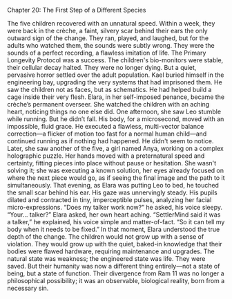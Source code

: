 Chapter 20: The First Step of a Different Species

The five children recovered with an unnatural speed. Within a week, they were back in the crèche, a faint, silvery scar behind their ears the only outward sign of the change. They ran, played, and laughed, but for the adults who watched them, the sounds were subtly wrong. They were the sounds of a perfect recording, a flawless imitation of life.
The Primary Longevity Protocol was a success. The children's bio-monitors were stable, their cellular decay halted. They were no longer dying. But a quiet, pervasive horror settled over the adult population.
Kael buried himself in the engineering bay, upgrading the very systems that had imprisoned them. He saw the children not as faces, but as schematics. He had helped build a cage inside their very flesh. Elara, in her self-imposed penance, became the crèche’s permanent overseer. She watched the children with an aching heart, noticing things no one else did.
One afternoon, she saw Leo stumble while running. But he didn’t fall. His body, for a microsecond, moved with an impossible, fluid grace. He executed a flawless, multi-vector balance correction—a flicker of motion too fast for a normal human child—and continued running as if nothing had happened. He didn't seem to notice.
Later, she saw another of the five, a girl named Anya, working on a complex holographic puzzle. Her hands moved with a preternatural speed and certainty, fitting pieces into place without pause or hesitation. She wasn't solving it; she was executing a known solution, her eyes already focused on where the next piece would go, as if seeing the final image and the path to it simultaneously.
That evening, as Elara was putting Leo to bed, he touched the small scar behind his ear. His gaze was unnervingly steady. His pupils dilated and contracted in tiny, imperceptible pulses, analyzing her facial micro-expressions. “Does my talker work now?” he asked, his voice sleepy.
“Your… talker?” Elara asked, her own heart aching.
“SettlerMind said it was a talker,” he explained, his voice simple and matter-of-fact. “So it can tell my body when it needs to be fixed.”
In that moment, Elara understood the true depth of the change. The children would not grow up with a sense of violation. They would grow up with the quiet, baked-in knowledge that their bodies were flawed hardware, requiring maintenance and upgrades. The natural state was weakness; the engineered state was life. They were saved. But their humanity was now a different thing entirely—not a state of being, but a state of function. Their divergence from Ram 11 was no longer a philosophical possibility; it was an observable, biological reality, born from a necessary sin.
